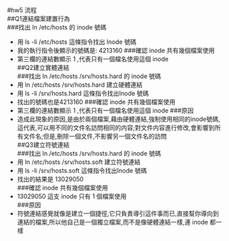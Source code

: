 #hw5   流程  
##Q1連結檔案建置行為  
###找出 ln /etc/hosts 的 inode 號碼  
 - 用 ls -li /etc/hosts 這條指令找出 Inode 號碼
 - 我的執行指令後顯示的號碼是: 4213160
###確認 inode 共有幾個檔案使用
 - 第三欄的連結數顯示 1 ,代表只有一個檔名使用這個 inode   
##Q2建立實體連結  
###找出 ln /etc/hosts /srv/hosts.hard 的 inode 號碼  
 - 用 ln /etc/hosts /srv/hosts.hard 建立硬體連結
 - 用 ls -li /srv/hosts.hard 這條指令找出Inode 號碼  
 - 找出的號碼也是4213160
###確認 inode 共有幾個檔案使用
 - 第三欄的連結數顯示 1 ,代表只有一個檔名使用這個 inode
###原因
 - 造成此現象的原因,是由於兩個檔案,藉由硬體連結,強制使用相同的inode號碼,這代表,可以用不同的文件名訪問相同的内容;對文件内容進行修改,會影響到所有文件名;但是,刪除一個文件,不影響另一個文件名的訪問  
##Q3建立符號連結  
###找出 ln /etc/hosts /srv/hosts.hard 的 inode 號碼  
 - 用 ln /etc/hosts /srv/hosts.soft 建立符號連結
 - 用 ls -li /srv/hosts.soft 這條指令找出Inode 號碼
 - 找出的結果是 13029050  
###確認 inode 共有幾個檔案使用
 - 13029050 這支 inode 只有 1 個檔案使用  
###原因
 - 符號連結感覺就像是建立一個捷徑,它只負責導引這件事而已,直接幫你導向到連結的檔案,所以他自己是一個獨立檔案,而不是像硬體連結一樣,連 inode 都一樣